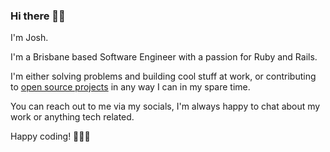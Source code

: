 ### Hi there 👋🏽

I'm Josh.

I'm a Brisbane based Software Engineer with a passion for Ruby and Rails.

I'm either solving problems and building cool stuff at work, or contributing to [open source projects](https://github.com/users/joshuay03/projects/1/views/1) in any way I can in my spare time.

You can reach out to me via my socials, I'm always happy to chat about my work or anything tech related.

Happy coding! 👨🏽‍💻
